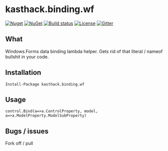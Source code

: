 # kasthack.binding.wf

[![Nuget](https://img.shields.io/nuget/v/kasthack.binding.wf.svg)](https://www.nuget.org/packages/kasthack.binding.wf/)
[![NuGet](https://img.shields.io/nuget/dt/kasthack.binding.wf.svg)](https://www.nuget.org/packages/kasthack.binding.wf/)
[![Build status](https://img.shields.io/appveyor/ci/kasthack/kasthack-binding-wf.svg)](https://ci.appveyor.com/project/kasthack/kasthack-binding-wf)
[![License](https://img.shields.io/badge/license-LGPL-green.svg)](https://github.com/kasthack/kasthack.binding.wf/blob/master/LICENSE.txt)
[![Gitter](https://img.shields.io/gitter/room/nwjs/nw.js.svg)](https://gitter.im/kasthack_binding_wf)

## What

Windows.Forms data binding lambda helper. Gets rid of that literal / nameof bullshit in your code.

## Installation

`Install-Package kasthack.binding.wf`

## Usage

`control.Bind(a=>a.ControlProperty, model, a=>a.ModelProperty.ModelSubProperty)`

## Bugs / issues

Fork off / pull